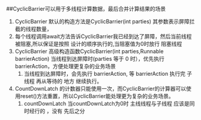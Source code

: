 ##CyclicBarrier可以用于多线程计算数据，最后合并计算结果的场景
1. CyclicBarrier 默认的构造方法是CyclicBarrier(int parties) 其参数表示屏障拦截的线程数量，
1. 每个线程调用await方法告诉CyclicBarrier我已经到达了屏障，然后当前线程被阻塞,所以保证是按照 设计的顺序执行的,当阻塞值为0时放行 阻塞线程
1. CyclicBarrier 高级构造函数CyclicBarrier(int parties,Runnable barrierAction) 当线程到达屏障时(parties 等于 0 时），优先执行barrierAction，方便处理更复杂的业务场景
    1. 当线程到达屏障时，会先执行 barrierAction, 等 barrierAction 执行完 子线程 再从等待的 地方 继续执行。
1. CountDownLatch 的计数器只能使用一次，而CyclicBarrier的计算器可以使用reset()方法重置，所以CyclicBarrier能处理更为复杂的业务场景。
    1. countDownLatch 当countDownLatch为0时 主线线程与子线程 应该是同时经行的 ，没有 先后之分
